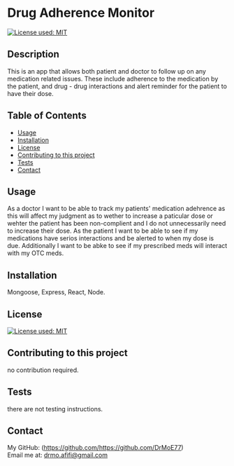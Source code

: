 # Drug Adherence Monitor
  [![License used: MIT](https://img.shields.io/badge/License-MIT-yellow.svg)](https://opensource.org/licenses/MIT)

  ## Description
  This is an app that allows both patient and doctor to follow up on any medication related issues. These include adherence to the medication by the patient, and drug - drug interactions and alert reminder for the patient to have their dose. 

  ## Table of Contents
  * [Usage](#usage)
  * [Installation](#installation)
  * [License](#license)
  * [Contributing to this project](#contributions)
  * [Tests](#tests)
  * [Contact](#contact)
  
  ## Usage
  As a doctor I want to be able to track my patients' medication adehrence as this will affect my judgment as to wether to increase a paticular dose or wehter the patient has been non-complient and I do not unnecessarily need to increase their dose. As the patient I want to be able to see if my medications have serios interactions and be alerted to when my dose is due. Additionally I want to be abke to see if my prescribed meds will interact with my OTC meds.

  ## Installation 
  Mongoose, Express, React, Node.

  ## License
  [![License used: MIT](https://img.shields.io/badge/License-MIT-yellow.svg)](https://opensource.org/licenses/MIT)

  ## Contributing to this project
  no contribution required.

  ## Tests
  there are not testing instructions.

  ## Contact
  My GitHub: (https://github.com/https://github.com/DrMoE77) <br>
  Email me at: drmo.afifi@gmail.com
